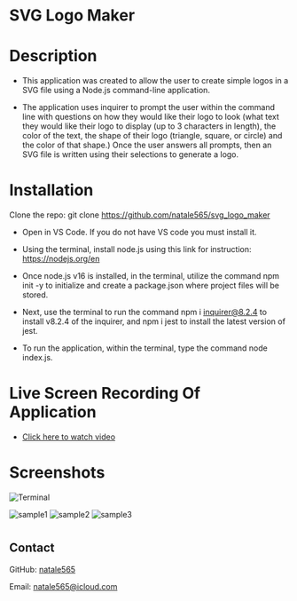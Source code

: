 # SVG Logo Maker

# Description

- This application was created to allow the user to create simple logos in a SVG file using a Node.js command-line application.

- The application uses inquirer to prompt the user within the command line with questions on how they would like their logo to look (what text they would like their logo to display (up to 3 characters in length), the color of the text, the shape of their logo (triangle, square, or circle) and the color of that shape.) Once the user answers all prompts, then an SVG file is written using their selections to generate a logo.

# Installation

Clone the repo: git clone https://github.com/natale565/svg_logo_maker

- Open in VS Code. If you do not have VS code you must install it.

- Using the terminal, install node.js using this link for instruction: https://nodejs.org/en

- Once node.js v16 is installed, in the terminal, utilize the command npm init -y to initialize and create a package.json where project files will be stored.

- Next, use the terminal to run the command npm i inquirer@8.2.4 to install v8.2.4 of the inquirer, and npm i jest to install the latest version of jest.

- To run the application, within the terminal, type the command node index.js.

# Live Screen Recording Of Application 

- [Click here to watch video](https://drive.google.com/file/d/1pSxstOD3gOP0YHF5s8NlMXHOBaXO5grM/view)

# Screenshots

![Terminal](/images/Screenshot%202024-08-06%20at%206.06.13 PM.png)

![sample1](/examples/Screenshot%202024-08-04%20at%209.30.06 AM.png)
![sample2](/examples/Screenshot%202024-08-04%20at%209.30.27 AM.png)
![sample3](/examples/Screenshot%202024-08-04%20at%209.31.11 AM.png)

# 

## Contact
GitHub: [natale565](https://github.com/natale565)

Email: [natale565@icloud.com](mailto:natale565@icloud.com)
